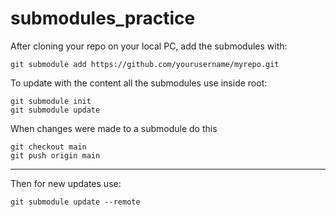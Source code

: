 # submodules_practice

After cloning your repo on your local PC, add the submodules with:

    git submodule add https://github.com/yourusername/myrepo.git

To update with the content all the submodules use inside root:

    git submodule init
    git submodule update

When changes were made to a submodule do this

    git checkout main
    git push origin main

---

Then for new updates use:

    git submodule update --remote

